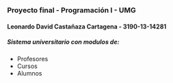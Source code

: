 ### Proyecto final - Programación I - UMG

#### Leonardo David Castañaza Cartagena - 3190-13-14281

##### Sistema universitario con modulos de:
- Profesores
- Cursos
- Alumnos
